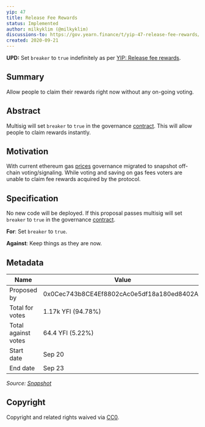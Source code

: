 ```yaml
---
yip: 47
title: Release Fee Rewards
status: Implemented
author: milkyklim (@milkyklim)
discussions-to: https://gov.yearn.finance/t/yip-47-release-fee-rewards/6013
created: 2020-09-21
---
```


**UPD:** Set `breaker` to `true` indefinitely as per [YIP: Release fee rewards](https://gov.yearn.finance/t/yip-release-fee-rewards/6013/2).

## Summary

Allow people to claim their rewards right now without any on-going voting.

## Abstract

Multisig will set `breaker` to `true` in the governance [contract](https://etherscan.io/address/0xBa37B002AbaFDd8E89a1995dA52740bbC013D992#writeContract). This will allow people to claim rewards instantly.

## Motivation

With current ethereum gas [prices](https://explore.duneanalytics.com/embed/query/6245/visualization/12389?api_key=L5Ck5TNvSPqjtK1ddZhaQjuyDGVuboeaC6AKz41q) governance migrated to snapshot off-chain voting/signaling. While voting and saving on gas fees voters are unable to claim fee rewards acquired by the protocol.

## Specification

No new code will be deployed. If this proposal passes multisig will set `breaker` to `true` in the governance [contract](https://etherscan.io/address/0xBa37B002AbaFDd8E89a1995dA52740bbC013D992#writeContract).

**For**: Set `breaker` to `true`.

**Against**: Keep things as they are now.

## Metadata

| Name                | Value                                      |
| ------------------- | ------------------------------------------ |
| Proposed by         | 0x0Cec743b8CE4Ef8802cAc0e5df18a180ed8402A7 |
| Total for votes     | 1.17k YFI (94.78%)                         |
| Total against votes | 64.4 YFI (5.22%)                           |
| Start date          | Sep 20                                     |
| End date            | Sep 23                                     |

_Source: [Snapshot](https://snapshot.page/#/yearn/proposal/QmXudfEC9Lo9cv7j89h98WaSsVVMMWa1KKRyN4thgcEhrh)_

## Copyright

Copyright and related rights waived via [CC0](https://creativecommons.org/publicdomain/zero/1.0/).
